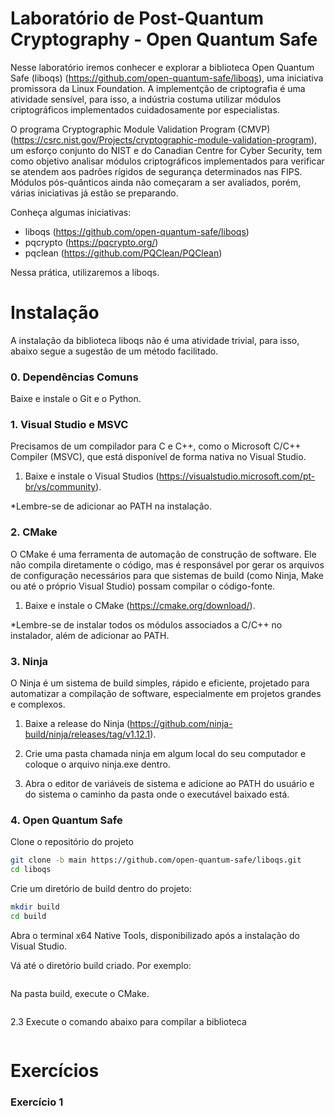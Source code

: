 # Laboratório de Post-Quantum Cryptography - Open Quantum Safe

Nesse laboratório iremos conhecer e explorar a biblioteca Open Quantum Safe (liboqs) (https://github.com/open-quantum-safe/liboqs), uma iniciativa promissora da Linux Foundation. A implementção de criptografia é uma atividade sensível, para isso, a indústria costuma utilizar módulos criptográficos implementados cuidadosamente por especialistas. 

O programa Cryptographic Module Validation Program (CMVP) (https://csrc.nist.gov/Projects/cryptographic-module-validation-program), um esforço conjunto do NIST e do Canadian Centre for Cyber Security, tem como objetivo analisar módulos criptográficos implementados para verificar se atendem aos padrões rígidos de segurança determinados nas FIPS. Módulos pós-quânticos ainda não começaram a ser avaliados, porém, várias iniciativas já estão se preparando. 

Conheça algumas iniciativas: 

- liboqs (https://github.com/open-quantum-safe/liboqs)
- pqcrypto (https://pqcrypto.org/)
- pqclean (https://github.com/PQClean/PQClean)

Nessa prática, utilizaremos a liboqs.

# Instalação

A instalação da biblioteca liboqs não é uma atividade trivial, para isso, abaixo segue a sugestão de um método facilitado. 

### 0. Dependências Comuns

Baixe e instale o Git e o Python.

### 1. Visual Studio e MSVC

Precisamos de um compilador para C e C++, como o Microsoft C/C++ Compiler (MSVC), que está disponível de forma nativa no Visual Studio.

1. Baixe e instale o Visual Studios (https://visualstudio.microsoft.com/pt-br/vs/community).

*Lembre-se de adicionar ao PATH na instalação. 

### 2. CMake

O CMake é uma ferramenta de automação de construção de software. Ele não compila diretamente o código, mas é responsável por gerar os arquivos de configuração necessários para que sistemas de build (como Ninja, Make ou até o próprio Visual Studio) possam compilar o código-fonte.

1. Baixe e instale o CMake (https://cmake.org/download/).

*Lembre-se de instalar todos os módulos associados a C/C++ no instalador, além de adicionar ao PATH. 

### 3. Ninja

O Ninja é um sistema de build simples, rápido e eficiente, projetado para automatizar a compilação de software, especialmente em projetos grandes e complexos.

1. Baixe a release do Ninja (https://github.com/ninja-build/ninja/releases/tag/v1.12.1).

2. Crie uma pasta chamada ninja em algum local do seu computador e coloque o arquivo ninja.exe dentro. 

3. Abra o editor de variáveis de sistema e adicione ao PATH do usuário e do sistema o caminho da pasta onde o executável baixado está. 

### 4. Open Quantum Safe

Clone o repositório do projeto

```bash
git clone -b main https://github.com/open-quantum-safe/liboqs.git
cd liboqs
```

Crie um diretório de build dentro do projeto:

```bash
mkdir build
cd build
```

Abra o terminal x64 Native Tools, disponibilizado após a instalação do Visual Studio. 

Vá até o diretório build criado. Por exemplo:

```cd C:\liboqs\build
```

Na pasta build, execute o CMake.

```cmake -G Ninja -DCMAKE_BUILD_TYPE=Release -DCMAKE_C_COMPILER=cl ..
```

2.3 Execute o comando abaixo para compilar a biblioteca

```ninja
```



# Exercícios

### Exercício 1 













